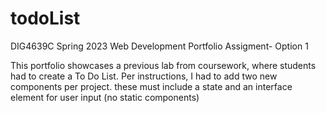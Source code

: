 # todoList
DIG4639C Spring 2023 Web Development
Portfolio Assigment- Option 1


This portfolio showcases a previous lab from coursework, where students had to create a To Do List. Per instructions, I had to add two new components per project. these must include a state and an interface element for user input (no static components)

